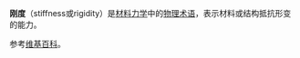 **刚度**（stiffness或rigidity）是[材料力学](https://zh.wikipedia.org/wiki/%E6%9D%90%E6%96%99%E5%8A%9B%E5%AD%A6 "材料力学")中的[物理](https://zh.wikipedia.org/wiki/%E7%89%A9%E7%90%86 "物理")[术语](https://zh.wikipedia.org/wiki/%E6%9C%AF%E8%AF%AD "术语")，表示材料或结构抵抗形变的能力。


参考[维基百科](https://zh.wikipedia.org/wiki/剛度)。
